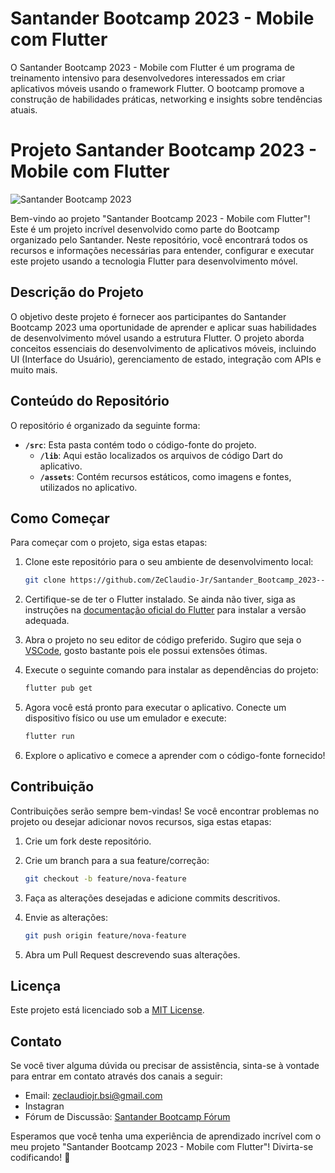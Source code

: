 # Santander Bootcamp 2023 - Mobile com Flutter
O Santander Bootcamp 2023 - Mobile com Flutter é um programa de treinamento intensivo para desenvolvedores interessados em criar aplicativos móveis usando o framework Flutter. O bootcamp promove a construção de habilidades práticas, networking e insights sobre tendências atuais. 


# Projeto Santander Bootcamp 2023 - Mobile com Flutter

![Santander Bootcamp 2023](https://hermes.dio.me/tracks/235f721b-49df-4a30-a711-7b947ea63410.png)

Bem-vindo ao projeto "Santander Bootcamp 2023 - Mobile com Flutter"! Este é um projeto incrível desenvolvido como parte do Bootcamp organizado pelo Santander. Neste repositório, você encontrará todos os recursos e informações necessárias para entender, configurar e executar este projeto usando a tecnologia Flutter para desenvolvimento móvel.

## Descrição do Projeto

O objetivo deste projeto é fornecer aos participantes do Santander Bootcamp 2023 uma oportunidade de aprender e aplicar suas habilidades de desenvolvimento móvel usando a estrutura Flutter. O projeto aborda conceitos essenciais do desenvolvimento de aplicativos móveis, incluindo UI (Interface do Usuário), gerenciamento de estado, integração com APIs e muito mais.

## Conteúdo do Repositório

O repositório é organizado da seguinte forma:

- **`/src`**: Esta pasta contém todo o código-fonte do projeto.
  - **`/lib`**: Aqui estão localizados os arquivos de código Dart do aplicativo.
  - **`/assets`**: Contém recursos estáticos, como imagens e fontes, utilizados no aplicativo.

## Como Começar

Para começar com o projeto, siga estas etapas:

1. Clone este repositório para o seu ambiente de desenvolvimento local:

   ```bash
   git clone https://github.com/ZeClaudio-Jr/Santander_Bootcamp_2023--Mobile_com_Flutter.git
   ```

2. Certifique-se de ter o Flutter instalado. Se ainda não tiver, siga as instruções na [documentação oficial do Flutter](https://flutter.dev/docs/get-started/install) para instalar a versão adequada.

3. Abra o projeto no seu editor de código preferido. Sugiro que seja o [VSCode](https://code.visualstudio.com/), gosto bastante pois ele possui extensões ótimas.

4. Execute o seguinte comando para instalar as dependências do projeto:

   ```bash
   flutter pub get
   ```

5. Agora você está pronto para executar o aplicativo. Conecte um dispositivo físico ou use um emulador e execute:

   ```bash
   flutter run
   ```

6. Explore o aplicativo e comece a aprender com o código-fonte fornecido!

## Contribuição

Contribuições serão sempre bem-vindas! Se você encontrar problemas no projeto ou desejar adicionar novos recursos, siga estas etapas:

1. Crie um fork deste repositório.

2. Crie um branch para a sua feature/correção:

   ```bash
   git checkout -b feature/nova-feature
   ```

3. Faça as alterações desejadas e adicione commits descritivos.

4. Envie as alterações:

   ```bash
   git push origin feature/nova-feature
   ```

5. Abra um Pull Request descrevendo suas alterações.

## Licença

Este projeto está licenciado sob a [MIT License](LICENSE).

## Contato

Se você tiver alguma dúvida ou precisar de assistência, sinta-se à vontade para entrar em contato através dos canais a seguir:

- Email: zeclaudiojr.bsi@gmail.com
- Instagran
- Fórum de Discussão: [Santander Bootcamp Fórum](https://forum.santanderbootcamp.com)

Esperamos que você tenha uma experiência de aprendizado incrível com o meu projeto "Santander Bootcamp 2023 - Mobile com Flutter"! Divirta-se codificando! 🚀
